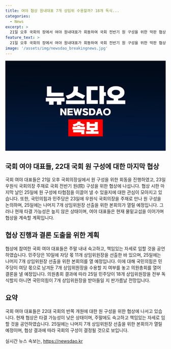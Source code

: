 ```yaml
---
title: 여야 협상 원내대표 7개 상임위 수용할까? 18개 독식...
categories:
  - News
excerpt: >
  21일 오후 국회의 장에서 여야 원내대표가 회동하여 국회 전반기 원 구성을 위한 막판 협상에 나섰다. 우원식 국회의장이 협상 마감을 통보한 가운데, 여야는 타결 가능성에 관한 관측을 제기하고 있다. 추경호 국민의힘 원내대표와 박찬대 민주당 원내대표는 원 구성을 논의하기 위해 우원식 국회의장 주재로 만날 예정이며, 25일에는 나머지 7개 상임위원장 선출을 위한 본회의가 예정되어 있다. 압박 전략과 의원총회를 통해 원 구성을 결정짓게 될 것으로 보인다.
feature_text: >
  21일 오후 국회의 장에서 여야 원내대표가 회동하여 국회 전반기 원 구성을 위한 막판 협상에 나섰다. 우원식 국회의장이 협상 마감을 통보한 가운데, 여야는 타결 가능성에 관한 관측을 제기하고 있다. 추경호 국민의힘 원내대표와 박찬대 민주당 원내대표는 원 구성을 논의하기 위해 우원식 국회의장 주재로 만날 예정이며, 25일에는 나머지 7개 상임위원장 선출을 위한 본회의가 예정되어 있다. 압박 전략과 의원총회를 통해 원 구성을 결정짓게 될 것으로 보인다.
image: '/assets/img/newsdao_breakingnews.jpg'
---
```


<p><img src="/assets/img/newsdao_breakingnews.jpg" alt="pcversion 속보" /></p>

<h2 data-ke-size="size26">국회 여야 대표들, 22대 국회 원 구성에 대한 마지막 협상</h2>

<p>국회 여야 대표들은 21일 오후 국회의장실에서 원 구성을 위한 회동을 진행하였고, 23일 우원식 국회의장 주재로 국회 전반기 원(院) 구성을 위한 협상에 나섭니다. 협상 시한 마지막 날인 25일에 원 구성에 타협점을 이끌어 낼 수 있을지에 대한 관심이 모아지고 있습니다. 또한, 국민의힘과 민주당은 23일에 우원식 국회의장을 주재로 만나 원 구성을 논의하며, 25일에는 나머지 7개 상임위원장 선출을 위한 본회의가 열릴 예정입니다. 그러나 현재 타결 가능성은 높지 않은 상태이며, 여야 대표들은 현재 물밑교섭을 이어가며 협상을 계속할 계획입니다.</p>

<p data-ke-size="size16"></p>

<h2 data-ke-size="size24">협상 진행과 결론 도출을 위한 계획</h2>

<p>협상에 참여한 국회 여야 대표들은 주말 내내 숙고하고, 책임있는 자세로 임할 것을 공언하였습니다. 민주당은 10일에 자당 몫 11개 상임위원장을 선출한 바 있으며, 25일에는 나머지 7개 상임위원장 선출을 위한 본회의를 열 예정입니다. 이에 대해 국민의힘은 민주당이 여당 몫으로 남겨둔 7개 상임위원장을 수용할 지 여부를 놓고 의원총회를 열어 결론을 낼 예정입니다. 의원총회 결과에 따라 25일 민주당이 18개 상임위원장을 전부 독식할지 아니면 국민의힘이 7개 상임위원장을 받아들일 지 판가름날 전망입니다.</p>

<p data-ke-size="size16"></p>

<h2 data-ke-size="size24">요약</h2>

<p>국회 여야 대표들은 22대 국회의 반쪽 개원에 대한 원 구성을 위한 협상에 나서고 있습니다. 현재 협상은 타결 가능성이 낮은 상태이며, 주말에도 숙고하고 책임있는 자세로 임할 것을 공언하였습니다. 25일에는 나머지 7개 상임위원장 선출을 위한 본회의가 열릴 예정이며, 협상 결과에 따라 국회의 구성이 결정될 것으로 보입니다.</p>
실시간 뉴스 속보는, <a href="https://newsdao.kr" rel="dofollow">https://newsdao.kr</a>


